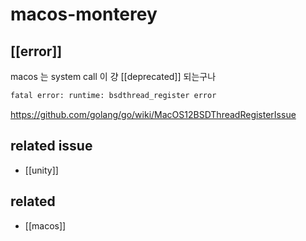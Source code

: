 # macos-monterey
## [[error]]
macos 는 system call 이 걍 [[deprecated]] 되는구나

```sh
fatal error: runtime: bsdthread_register error
```
https://github.com/golang/go/wiki/MacOS12BSDThreadRegisterIssue

## related issue
- [[unity]]

## related
- [[macos]]

